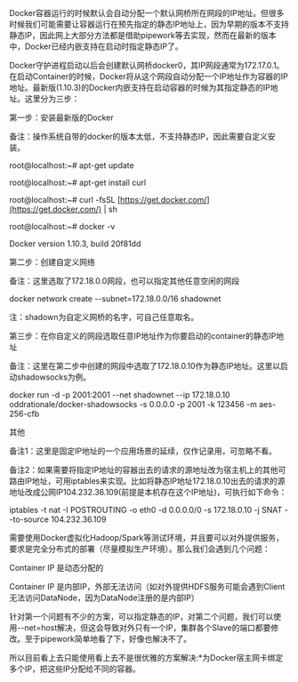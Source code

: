 Docker容器运行的时候默认会自动分配一个默认网桥所在网段的IP地址。但很多时候我们可能需要让容器运行在预先指定的静态IP地址上，因为早期的版本不支持静态IP，因此网上大部分方法都是借助pipework等去实现，然而在最新的版本中，Docker已经内嵌支持在启动时指定静态IP了。

Docker守护进程启动以后会创建默认网桥docker0，其IP网段通常为172.17.0.1。在启动Container的时候，Docker将从这个网段自动分配一个IP地址作为容器的IP地址。最新版\(1.10.3\)的Docker内嵌支持在启动容器的时候为其指定静态的IP地址。这里分为三步：

第一步：安装最新版的Docker

备注：操作系统自带的docker的版本太低，不支持静态IP，因此需要自定义安装。

root@localhost:~\# apt-get update

root@localhost:~\# apt-get install curl

root@localhost:~\# curl -fsSL [https://get.docker.com/](https://get.docker.com/) \| sh

root@localhost:~\# docker -v

Docker version 1.10.3, build 20f81dd

第二步：创建自定义网络

备注：这里选取了172.18.0.0网段，也可以指定其他任意空闲的网段

docker network create --subnet=172.18.0.0/16 shadownet

注：shadown为自定义网桥的名字，可自己任意取名。

第三步：在你自定义的网段选取任意IP地址作为你要启动的container的静态IP地址

备注：这里在第二步中创建的网段中选取了172.18.0.10作为静态IP地址。这里以启动shadowsocks为例。

docker run -d -p 2001:2001 --net shadownet --ip 172.18.0.10 oddrationale/docker-shadowsocks -s 0.0.0.0 -p 2001 -k 123456 -m aes-256-cfb

其他

备注1：这里是固定IP地址的一个应用场景的延续，仅作记录用，可忽略不看。

备注2：如果需要将指定IP地址的容器出去的请求的源地址改为宿主机上的其他可路由IP地址，可用iptables来实现。比如将静态IP地址172.18.0.10出去的请求的源地址改成公网IP104.232.36.109\(前提是本机存在这个IP地址\)，可执行如下命令：

iptables -t nat -I POSTROUTING -o eth0 -d  0.0.0.0/0 -s 172.18.0.10  -j SNAT --to-source 104.232.36.109

需要使用Docker虚拟化Hadoop/Spark等测试环境，并且要可以对外提供服务，要求是完全分布式的部署（尽量模拟生产环境）。那么我们会遇到几个问题：



Container IP 是动态分配的



Container IP 是内部IP，外部无法访问（如对外提供HDFS服务可能会遇到Client无法访问DataNode，因为DataNode注册的是内部IP）



针对第一个问题有不少的方案，可以指定静态的IP，对第二个问题，我们可以使用--net=host解决，但这会导致对外只有一个IP，集群各个Slave的端口都要修改。至于pipework简单地看了下，好像也解决不了。



所以目前看上去只能使用看上去不是很优雅的方案解决:\*为Docker宿主网卡绑定多个IP，把这些IP分配给不同的容器。



